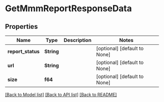 # GetMmmReportResponseData

## Properties
Name | Type | Description | Notes
------------ | ------------- | ------------- | -------------
**report_status** | **String** |  | [optional] [default to None]
**url** | **String** |  | [optional] [default to None]
**size** | **f64** |  | [optional] [default to None]

[[Back to Model list]](../README.md#documentation-for-models) [[Back to API list]](../README.md#documentation-for-api-endpoints) [[Back to README]](../README.md)



